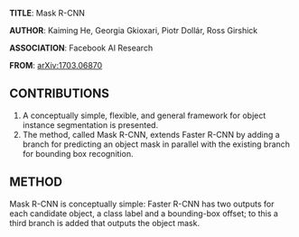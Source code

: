 **TITLE**: Mask R-CNN

**AUTHOR**: Kaiming He, Georgia Gkioxari, Piotr Dollár, Ross Girshick

**ASSOCIATION**: Facebook AI Research

**FROM**: [arXiv:1703.06870](https://arxiv.org/abs/1703.06870)

## CONTRIBUTIONS ##

1. A conceptually simple, flexible, and general framework for object instance segmentation is presented.
2. The method, called Mask R-CNN, extends Faster R-CNN by adding a branch for predicting an object mask in parallel with the existing branch for bounding box recognition. 

## METHOD ##

Mask R-CNN is conceptually simple: Faster R-CNN has two outputs for each candidate object, a class label and a bounding-box offset; to this a third branch is added that outputs the object mask. 
